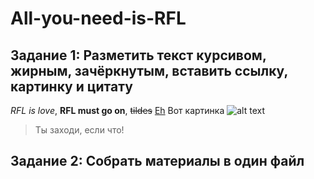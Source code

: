 All-you-need-is-RFL
==
Задание 1: Разметить текст курсивом, жирным, зачёркнутым, вставить ссылку, картинку и цитату
--------
*RFL is love*, **RFL must go on**, ~~tildes~~ 
[Eh](https://vk.com/feed)
Вот картинка ![alt text](https://img1.liveinternet.ru/images/attach/c/4/79/189/79189043_large_cet_razdeliteli_119.gif)
> Ты заходи, если что!

Задание 2: Собрать материалы в один файл
-
